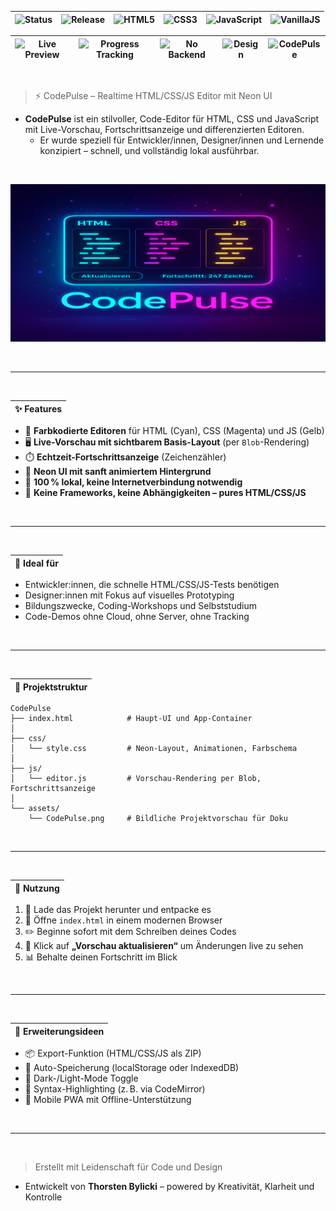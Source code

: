 | ![Status](https://img.shields.io/badge/Status-AKTIV-blue?style=for-the-badge&logo=github) | ![Release](https://img.shields.io/badge/RELEASE-IN%20PROGRESS-%23FFA500?style=for-the-badge&logo=git) | ![HTML5](https://img.shields.io/badge/HTML5-%23E34F26?style=for-the-badge&logo=html5&logoColor=white) | ![CSS3](https://img.shields.io/badge/CSS3-%231572B6?style=for-the-badge&logo=css3&logoColor=white) | ![JavaScript](https://img.shields.io/badge/JavaScript-%23F7DF1E?style=for-the-badge&logo=javascript&logoColor=black) | ![VanillaJS](https://img.shields.io/badge/Vanilla_JS-%23F0DB4F?style=for-the-badge&logo=javascript&logoColor=black) |
|---|---|---|---|---|---|

| ![Live Preview](https://img.shields.io/badge/Live%20Preview-Enabled-%2300fff7?style=for-the-badge) | ![Progress Tracking](https://img.shields.io/badge/Progress-RealTime-%23ff00ff?style=for-the-badge) | ![No Backend](https://img.shields.io/badge/Backend-None-%231e1e2f?style=for-the-badge&logo=githubpages&logoColor=white) | ![Design](https://img.shields.io/badge/Neon--Style-Enabled-%23c300ff?style=for-the-badge) | ![CodePulse](https://img.shields.io/badge/Made%20with-❤️-%2300fff7?style=for-the-badge&logo=firefoxbrowser) |
|---|---|---|---|---|

<br>

> ⚡ CodePulse – Realtime HTML/CSS/JS Editor mit Neon UI
   - **CodePulse** ist ein stilvoller, Code-Editor für HTML, CSS und JavaScript mit Live-Vorschau, Fortschrittsanzeige und differenzierten Editoren.  
     - Er wurde speziell für Entwickler/innen, Designer/innen und Lernende konzipiert – schnell, und vollständig lokal ausführbar.

<br>

![CodePulse Vorschau](./assets/CodePulse.png)

<br>

---

<br>

|✨ Features|
|---|

- 🎨 **Farbkodierte Editoren** für HTML (Cyan), CSS (Magenta) und JS (Gelb)
- 🖥️ **Live-Vorschau mit sichtbarem Basis-Layout** (per `Blob`-Rendering)
- ⏱️ **Echtzeit-Fortschrittsanzeige** (Zeichenzähler)
- 🌌 **Neon UI mit sanft animiertem Hintergrund**
- 🔐 **100 % lokal, keine Internetverbindung notwendig**
- 🧰 **Keine Frameworks, keine Abhängigkeiten – pures HTML/CSS/JS**

<br>

---

<br>

|🧠 Ideal für|
|---|

- Entwickler:innen, die schnelle HTML/CSS/JS-Tests benötigen
- Designer:innen mit Fokus auf visuelles Prototyping
- Bildungszwecke, Coding-Workshops und Selbststudium
- Code-Demos ohne Cloud, ohne Server, ohne Tracking

<br>

---

<br>

|📁 Projektstruktur|
|---|

```yarn
CodePulse
├── index.html            # Haupt-UI und App-Container
│
├── css/
│   └── style.css         # Neon-Layout, Animationen, Farbschema
│
├── js/
│   └── editor.js         # Vorschau-Rendering per Blob, Fortschrittsanzeige
│
└── assets/
    └── CodePulse.png     # Bildliche Projektvorschau für Doku

```

<br>

---

<br>

|🚀 Nutzung|
|---|

1. 🔽 Lade das Projekt herunter und entpacke es  
2. 📂 Öffne `index.html` in einem modernen Browser  
3. ✏️ Beginne sofort mit dem Schreiben deines Codes  
4. 🔁 Klick auf **„Vorschau aktualisieren“** um Änderungen live zu sehen  
5. 📊 Behalte deinen Fortschritt im Blick

<br>

---

<br>

|🔮 Erweiterungsideen|
|---|

- 📦 Export-Funktion (HTML/CSS/JS als ZIP)
- 💾 Auto-Speicherung (localStorage oder IndexedDB)
- 🌙 Dark-/Light-Mode Toggle
- 🧠 Syntax-Highlighting (z. B. via CodeMirror)
- 📱 Mobile PWA mit Offline-Unterstützung

<br>

---

<br>

> Erstellt mit Leidenschaft für Code und Design  
  - Entwickelt von **Thorsten Bylicki** – powered by Kreativität, Klarheit und Kontrolle
